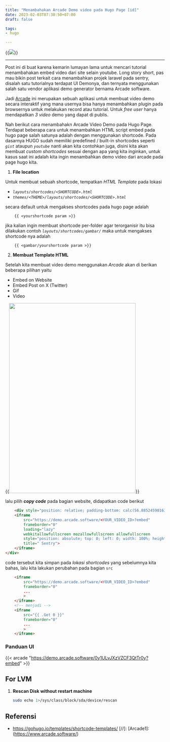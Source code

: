 ```yaml
---
title: "Menambahakan Arcade Demo video pada Hugo Page [id]"
date: 2023-02-03T07:30:50+07:00
draft: false

tags:
- hugo

---
```



<!-- ![Laravel](/assets/laravel.jpg) -->
<!-- ![HUGO](https://d33wubrfki0l68.cloudfront.net/c38c7334cc3f23585738e40334284fddcaf03d5e/2e17c/images/hugo-logo-wide.svg) -->
{{<image src=https://d33wubrfki0l68.cloudfront.net/c38c7334cc3f23585738e40334284fddcaf03d5e/2e17c/images/hugo-logo-wide.svg posistion="center">}}

---
Post ini di buat karena kemarin lumayan lama untuk mencari tutorial menambahakan embed video dari site selain youtube. Long story short, pas mau bikin post terkait cara menambahkan projek laravel pada sentry, disalah satu tutorialnya terdapat UI Demonya, dan ternyata menggunakan salah satu vendor aplikasi demo generator bernama Arcade software. 

Jadi [Arcade](https://www.arcade.software/) ini merupakan sebuah aplikasi untuk membuat video demo secara interaktif yang mana usernya bisa hanya menambahkan plugin pada browsernya untuk melakukan record atau tutorial. Untuk *free user* hanya mendapatkan *3 video* demo yang dapat di publis.

Nah berikut cara menambahakn Arcade Video Demo pada Hugo Page.
Terdapat beberapa cara untuk menambahkan HTML script embed pada hugo page salah satunya adalah dengan menggunakan shortcode. Pada dasarnya HUGO sudah memiliki predefined /  built-in shortcodes seperti *`gist`* ataupun *`youtube`* nanti akan kita contohkan juga, disini kita akan membuat *custom shortcodes* sesuai dengan apa yang kita inginkan, untuk kasus saat ini adalah kita ingin menambahkan demo video dari arcade pada page hugo kita.

1. **File location**

Untuk membuat sebuah shortcode, tempatkan *HTML Template* pada lokasi 
- *`layouts/shortcodes/<SHORTCODE>.html`*
- *`themes/<THEME>/layouts/shortcodes/<SHORTCODE>.html`*

secara default untuk mengakses shortcodes pada hugo page adalah
```
    {{ <yourshortcode param >}}
```

jika kalian ingin membuat shortcode per-folder agar terorganisir itu bisa dilakukan contoh *`layouts/shortcodes/gambar/`* maka untuk mengakses shortcode nya adalah 
```
    {{ <gambar/yourshortcode param >}}
```

2. **Membuat Template HTML**

Setelah kita membuat video demo menggunakan *Arcade* akan di berikan beberapa pilihan yaitu
- Embed on Website
- Embed Post on X (Twitter)
-  Gif
- Video

{{<image src="https://file.notion.so/f/f/7dabe79a-a9fc-4654-bc33-f7dbe143273a/80d36574-8f02-4649-b361-870553c76e00/Untitled.png?id=464808b2-8c29-4263-b80e-2580f92d7c6d&table=block&spaceId=7dabe79a-a9fc-4654-bc33-f7dbe143273a&expirationTimestamp=1696651200000&signature=MPql7JnJVBfOOVaRsjq-_ZNjcreKF4IeB524W5Oqnuo&downloadName=Untitled.png" position="center" style= "width: 400px; height: 600px" >}}

lalu pilih ***copy code*** pada bagian website, didapatkan code berikut
```html
    <div style="position: relative; padding-bottom: calc(56.88524590163935% + 41px); height: 0; width: 100%">
    <iframe
        src="https://demo.arcade.software/<YOUR_VIDEO_ID>?embed"
        frameborder="0" 
        loading="lazy"
        webkitallowfullscreen mozallowfullscreen allowfullscreen
        style="position: absolute; top: 0; left: 0; width: 100%; height: 100%;color-scheme: light;"
        title=" Sentry">
    </iframe>
</div>

```

code tersebut kita simpan pada *lokasi shortcodes* yang sebelumnya kita bahas, lalu kita lakukan perubahan pada bagian `src`
```html
    <iframe
        src="https://demo.arcade.software/<YOUR_VIDEO_ID>?embed"
        frameborder="0" 
        ...
        >
    </iframe>
    <!-- menjadi -->
    <iframe
        src="{{ .Get 0 }}"
        frameborder="0" 
        ...
        >
    </iframe> 
```


### Panduan UI
{{< arcade "https://demo.arcade.software/0y1ULvJXzVZCF3QtTr0y?embed" >}}

## For LVM
1. **Rescan Disk without restart machine**
    
    ```bash
    sudo echo 1>/sys/class/block/sda/device/rescan
    ```

## Referensi
- https://gohugo.io/templates/shortcode-templates/
[//]: 
    [Arcade1]: (https://www.arcade.software/)
